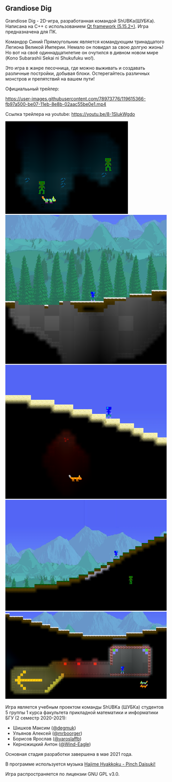 ## Grandiose Dig

Grandiose Dig - 2D-игра, разработанная командой ShUBKa(ШУБКа). Написана на C++ с использованием 
[Qt framework (5.15.2+)](https://www.qt.io). Игра предназначена для ПК.

Командор Синий Прямоугольник является командующим тринадцатого Легиона Великой Империи. Немало он повидал за свою долгую жизнь! Но вот на своё одиннадцатилетие он очутился в дивном новом мире (Kono Subarashii Sekai ni Shukufuku wo!).

Это игра в жанре песочница, где можно выживать и создавать различные постройки,
добывая блоки. Остерегайтесь различных монстров и препятствий на вашем пути!

Официалььный трейлер: 

https://user-images.githubusercontent.com/78973776/119615366-fb97a500-be07-11eb-8e8b-02aac55be0e1.mp4

Ссылка трейлера на youtube: https://youtu.be/8-1SIukWgdo

![grandiose-dig](resources/screenshots/screen1.png)
![grandiose-dig](resources/screenshots/screen2.png)
![grandiose-dig](resources/screenshots/screen3.png)
![grandiose-dig](resources/screenshots/screen4.png)
![grandiose-dig](resources/screenshots/screen5.png)

Игра является учебным проектом команды ShUBKa (ШУБКа) студентов 5 группы 1 курса факультета
прикладной математики и информатики БГУ (2 семестр 2020-2021): 
* Шишков Максим ([@degmuk](https://github.com/degmuk))
* Ульянов Алексей ([@mrboorger](https://github.com/mrboorger))
* Борисов Ярослав ([@yaroslaffb](https://github.com/yaroslaffb))
* Керножицкий Антон ([@Wind-Eagle](https://github.com/Wind-Eagle))

Основная стадия разработки завершена в мае 2021 года.

В программе используется музыка 
[Hajime Hyakkoku - Pinch Daisuki!](https://open.spotify.com/track/5tuINYmRZlIctuiA4ZMv6p)

Игра распространяется по лицензии GNU GPL v3.0.
